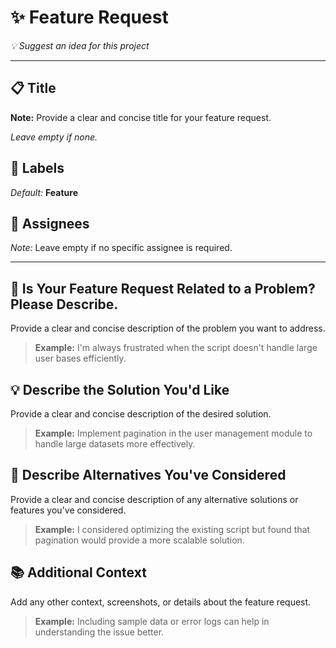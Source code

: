 <div>
  <h1>✨ Feature Request</h1>
  <p><em>💡 Suggest an idea for this project</em></p>
  <hr>

  <h2>📋 Title</h2>
  <p><strong>Note:</strong> Provide a clear and concise title for your feature request.</p>
  <p><em>Leave empty if none.</em></p>

  <h2>🔖 Labels</h2>
  <p><em>Default:</em> <strong>Feature</strong></p>

  <h2>👥 Assignees</h2>
  <p><em>Note:</em> Leave empty if no specific assignee is required.</p>
  <hr>

  <h2>🐛 Is Your Feature Request Related to a Problem? Please Describe.</h2>
  <p>Provide a clear and concise description of the problem you want to address.</p>
  <blockquote>
    <strong>Example:</strong> I'm always frustrated when the script doesn't handle large user bases efficiently.
  </blockquote>

  <h2>💡 Describe the Solution You'd Like</h2>
  <p>Provide a clear and concise description of the desired solution.</p>
  <blockquote>
    <strong>Example:</strong> Implement pagination in the user management module to handle large datasets more effectively.
  </blockquote>

  <h2>🔄 Describe Alternatives You've Considered</h2>
  <p>Provide a clear and concise description of any alternative solutions or features you've considered.</p>
  <blockquote>
    <strong>Example:</strong> I considered optimizing the existing script but found that pagination would provide a more scalable solution.
  </blockquote>

  <h2>📚 Additional Context</h2>
  <p>Add any other context, screenshots, or details about the feature request.</p>
  <blockquote>
    <strong>Example:</strong> Including sample data or error logs can help in understanding the issue better.
  </blockquote>
</div>
